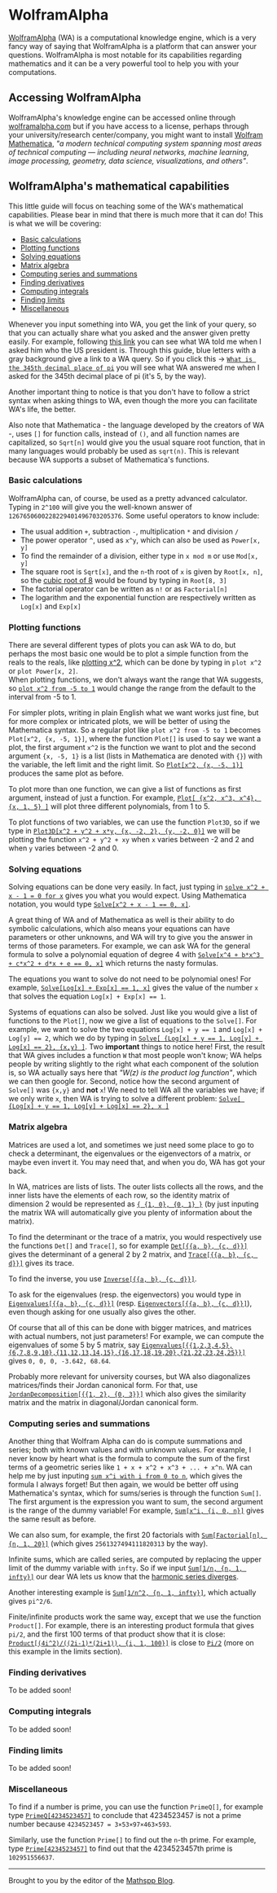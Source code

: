 # WolframAlpha
[WolframAlpha](https://www.wolframalpha.com) (WA) is a computational knowledge engine, which is a very fancy way of saying that WolframAlpha is a platform that can answer your questions. WolframAlpha is most notable for its capabilities regarding mathematics and it can be a very powerful tool to help you with your computations.

## Accessing WolframAlpha
WolframAlpha's knowledge engine can be accessed online through [wolframalpha.com](https://www.wolframalpha.com) but if you have access to a license, perhaps through your university/research center/company, you might want to install [Wolfram Mathematica](https://www.wolfram.com/mathematica/), _"a modern technical computing system spanning most areas of technical computing — including neural networks, machine learning, image processing, geometry, data science, visualizations, and others"_.

## WolframAlpha's mathematical capabilities
This little guide will focus on teaching some of the WA's mathematical capabilities. Please bear in mind that there is much more that it can do! This is what we will be covering:

  - [Basic calculations](#basic-calculations)
  - [Plotting functions](#plotting-functions)
  - [Solving equations](#solving-equations)
  - [Matrix algebra](#matrix-algebra)
  - [Computing series and summations](#computing-series-and-summations)
  - [Finding derivatives](#finding-derivatives)
  - [Computing integrals](#computing-integrals)
  - [Finding limits](#finding-limits)
  - [Miscellaneous](#miscellaneous)
  
Whenever you input something into WA, you get the link of your query, so that you can actually share what you asked and the answer given pretty easily. For example, following [this link](https://www.wolframalpha.com/input/?i=Who+is+the+US+president) you can see what WA told me when I asked him who the US president is. Through this guide, blue letters with a gray background give a link to a WA query. So if you click this -> [`What is the 345th decimal place of pi`](https://www.wolframalpha.com/input/?i=What+is+the+345th+decimal+place+of+pi) you will see what WA answered me when I asked for the 345th decimal place of pi (it's 5, by the way).

Another important thing to notice is that you don't have to follow a strict syntax when asking things to WA, even though the more you can facilitate WA's life, the better.

Also note that Mathematica - the language developed by the creators of WA -, uses `[]` for function calls, instead of `()`, and all function names are capitalized, so `Sqrt[n]` would give you the usual square root function, that in many languages would probably be used as `sqrt(n)`. This is relevant because WA supports a subset of Mathematica's functions.
  
### Basic calculations
WolframAlpha can, of course, be used as a pretty advanced calculator. Typing in `2^100` will give you the well-known answer of `1267650600228229401496703205376`. Some useful operators to know include:
  - The usual addition `+`, subtraction `-`, multiplication `*` and division `/`
  - The power operator `^`, used as `x^y`, which can also be used as `Power[x, y]`
  - To find the remainder of a division, either type in `x mod m` or use `Mod[x, y]`
  - The square root is `Sqrt[x]`, and the `n`-th root of `x` is given by `Root[x, n]`, so the [cubic root of 8](https://www.wolframalpha.com/input/?i=Root%5B8,+3%5D) would be found by typing in `Root[8, 3]`
  - The factorial operator can be written as `n!` or as `Factorial[n]`
  - The logarithm and the exponential function are respectively written as `Log[x]` and `Exp[x]`

### Plotting functions
There are several different types of plots you can ask WA to do, but perhaps the most basic one would be to plot a simple function from the reals to the reals, like [plotting x^2](https://www.wolframalpha.com/input/?i=plot+x%5E2), which can be done by typing in `plot x^2` or `plot Power[x, 2]`.\
When plotting functions, we don't always want the range that WA suggests, so [`plot x^2 from -5 to 1`](https://www.wolframalpha.com/input/?i=plot+x%5E2+from+-5+to+1) would change the range from the default to the interval from -5 to 1.

For simpler plots, writing in plain English what we want works just fine, but for more complex or intricated plots, we will be better of using the Mathematica syntax. So a regular plot like `plot x^2 from -5 to 1` becomes `Plot[x^2, {x, -5, 1}]`, where the function `Plot[]` is used to say we want a plot, the first argument `x^2` is the function we want to plot and the second argument `{x, -5, 1}` is a list (lists in Mathematica are denoted with `{}`) with the variable, the left limit and the right limit. So [`Plot[x^2, {x, -5, 1}]`](https://www.wolframalpha.com/input/?i=Plot%5Bx%5E2,+%7Bx,-5,1%7D%5D) produces the same plot as before.

To plot more than one function, we can give a list of functions as first argument, instead of just a function. For example, [`Plot[ {x^2, x^3, x^4}, {x, 1, 5} ]`](https://www.wolframalpha.com/input/?i=Plot%5B%7Bx%5E2,+x%5E3,+x%5E4%7D,+%7Bx,+1,+5%7D%5D) will plot three different polynomials, from 1 to 5.

To plot functions of two variables, we can use the function `Plot3D`, so if we type in [`Plot3D[x^2 + y^2 + x*y, {x, -2, 2}, {y, -2, 0}]`](https://www.wolframalpha.com/input/?i=Plot3D%5Bx%5E2+%2B+y%5E2+%2B+x*y,+%7Bx,+-2,+2%7D,+%7By,+-2,+0%7D%5D) we will be plotting the function `x^2 + y^2 + xy` when `x` varies between -2 and 2 and when `y` varies between -2 and 0.

### Solving equations
Solving equations can be done very easily. In fact, just typing in [`solve x^2 + x - 1 = 0 for x`](https://www.wolframalpha.com/input/?i=solve+x%5E2+%2B+x+-+1+%3D+0+for+x) gives you what you would expect. Using Mathematica notation, you would type [`Solve[x^2 + x - 1 == 0, x]`](https://www.wolframalpha.com/input/?i=Solve%5Bx%5E2+%2B+x+-+1+%3D%3D+0,+x%5D).

A great thing of WA and of Mathematica as well is their ability to do symbolic calculations, which also means your equations can have parameters or other unknowns, and WA will try to give you the answer in terms of those parameters. For example, we can ask WA for the general formula to solve a polynomial equation of degree 4 with [`Solve[x^4 + b*x^3 + c*x^2 + d*x + e == 0, x]`](https://www.wolframalpha.com/input/?i=Solve%5Bx%5E4+%2B+b+x%5E3+%2B+c+x%5E2+%2B+d+x+%2B+e+%3D%3D+0,+x%5D) which returns the nasty formulas.

The equations you want to solve do not need to be polynomial ones! For example, [`Solve[Log[x] + Exp[x] == 1, x]`](https://www.wolframalpha.com/input/?i=Solve%5B+Log%5Bx%5D+%2B+Exp%5Bx%5D+%3D%3D+1,+x%5D) gives the value of the number `x` that solves the equation `Log[x] + Exp[x] == 1`.

Systems of equations can also be solved. Just like you would give a list of functions to the `Plot[]`, now we give a list of equations to the `Solve[]`. For example, we want to solve the two equations `Log[x] + y == 1` and `Log[x] + Log[y] == 2`, which we do by typing in [`Solve[ {Log[x] + y == 1, Log[y] + Log[x] == 2}, {x,y} ]`](https://www.wolframalpha.com/input/?i=Solve%5B+%7BLog%5Bx%5D+%2B+y+%3D%3D+1,+Log%5By%5D+%2B+Log%5Bx%5D+%3D%3D+2%7D,+%7Bx,y%7D+%5D). Two **important** things to notice here! First, the result that WA gives includes a function `W` that most people won't know; WA helps people by writing slightly to the right what each component of the solution is, so WA actually says here that _"W(z) is the product log function"_, which we can then google for. Second, notice how the second argument of `Solve[]` was `{x,y}` and **not** `x`! We need to tell WA all the variables we have; if we only write `x`, then WA is trying to solve a different problem: [`Solve[ {Log[x] + y == 1, Log[y] + Log[x] == 2}, x ]`](https://www.wolframalpha.com/input/?i=Solve%5B+%7BLog%5Bx%5D+%2B+y+%3D%3D+1,+Log%5By%5D+%2B+Log%5Bx%5D+%3D%3D+2%7D,+x+%5D)

### Matrix algebra
Matrices are used a lot, and sometimes we just need some place to go to check a determinant, the eigenvalues or the eigenvectors of a matrix, or maybe even invert it. You may need that, and when you do, WA has got your back.

In WA, matrices are lists of lists. The outer lists collects all the rows, and the inner lists have the elements of each row, so the identity matrix of dimension 2 would be represented as [`{ {1, 0}, {0, 1} }`](https://www.wolframalpha.com/input/?i=%7B%7B1,+0%7D,+%7B0,+1%7D%7D) (by just inputing the matrix WA will automatically give you plenty of information about the matrix).

To find the determinant or the trace of a matrix, you would respectively use the functions `Det[]` and `Trace[]`, so for example [`Det[{{a, b}, {c, d}}]`](https://www.wolframalpha.com/input/?i=Det%5B%7B%7Ba,+b%7D,+%7Bc,+d%7D%7D%5D) gives the determinant of a general 2 by 2 matrix, and [`Trace[{{a, b}, {c, d}}]`](https://www.wolframalpha.com/input/?i=Trace%5B%7B%7Ba,+b%7D,+%7Bc,+d%7D%7D%5D) gives its trace.

To find the inverse, you use [`Inverse[{{a, b}, {c, d}}]`](https://www.wolframalpha.com/input/?i=Inverse%5B%7B%7Ba,+b%7D,+%7Bc,+d%7D%7D%5D).

To ask for the eigenvalues (resp. the eigenvectors) you would type in [`Eigenvalues[{{a, b}, {c, d}}]`](https://www.wolframalpha.com/input/?i=Eigenvalues%5B%7B%7Ba,+b%7D,+%7Bc,+d%7D%7D%5D) (resp. [`Eigenvectors[{{a, b}, {c, d}}]`](https://www.wolframalpha.com/input/?i=Eigenvectors%5B%7B%7Ba,+b%7D,+%7Bc,+d%7D%7D%5D)), even though asking for one usually also gives the other.

Of course that all of this can be done with bigger matrices, and matrices with actual numbers, not just parameters! For example, we can compute the eigenvalues of some 5 by 5 matrix, say [`Eigenvalues[{{1,2,3,4,5},{6,7,8,9,10},{11,12,13,14,15},{16,17,18,19,20},{21,22,23,24,25}}]`](https://www.wolframalpha.com/input/?i=Eigenvalues%5B%7B%7B1,2,3,4,5%7D,%7B6,7,8,9,10%7D,%7B11,12,13,14,15%7D,%7B16,17,18,19,20%7D,%7B21,22,23,24,25%7D%7D%5D) gives `0, 0, 0, -3.642, 68.64`.

Probably more relevant for university courses, but WA also diagonalizes matrices/finds their Jordan canonical form. For that, use [`JordanDecomposition[{{1, 2}, {0, 3}}]`](https://www.wolframalpha.com/input/?i=JordanDecomposition%5B%7B%7B1,+2%7D,+%7B0,+3%7D%7D%5D) which also gives the similarity matrix and the matrix in diagonal/Jordan canonical form.

### Computing series and summations
Another thing that Wolfram  Alpha can do is compute summations and series; both with known values and with unknown values. For example, I never know by heart what is the formula to compute the sum of the first terms of a geometric series like `1 + x + x^2 + x^3 + ... + x^n`. WA can help me by just inputing [`sum x^i with i from 0 to n`](https://www.wolframalpha.com/input/?i=sum+x%5Ei+with+i+from+0+to+n), which gives the formula I always forget! But then again, we would be better off using Mathematica's syntax, which for sums/series is through the function `Sum[]`. The first argument is the expression you want to sum, the second argument is the range of the dummy variable! For example, [`Sum[x^i, {i, 0, n}]`](https://www.wolframalpha.com/input/?i=Sum%5Bx%5Ei,+%7Bi,+0,+n%7D%5D) gives the same result as before.

We can also sum, for example, the first 20 factorials with [`Sum[Factorial[n], {n, 1, 20}]`](https://www.wolframalpha.com/input/?i=Sum%5BFactorial%5Bn%5D,+%7Bn,+1,+20%7D%5D) (which gives `2561327494111820313` by the way).

Infinite sums, which are called series, are computed by replacing the upper limit of the dummy variable with `infty`. So if we input [`Sum[1/n, {n, 1, infty}]`](https://www.wolframalpha.com/input/?i=Sum%5B1%2Fn,+%7Bn,+1,+infty%7D%5D) our dear WA lets us know that the [harmonic series diverges](http://mathspp.blogspot.com/2018/10/twitter-proof-sum-of-inverses-diverges.html).

Another interesting example is [`Sum[1/n^2, {n, 1, infty}]`](https://www.wolframalpha.com/input/?i=Sum%5B1%2Fn%5E2,+%7Bn,+1,+infty%7D%5D), which actually gives `pi^2/6`.

Finite/infinite products work the same way, except that we use the function `Product[]`. For example, there is an interesting product formula that gives `pi/2`, and the first 100 terms of that product show that it is close: [`Product[(4i^2)/((2i-1)*(2i+1)), {i, 1, 100}]`](https://www.wolframalpha.com/input/?i=Product%5B(4i%5E2)%2F((2i-1)*(2i%2B1)),+%7Bi,+1,+100%7D%5D) is close to [`Pi/2`](https://www.wolframalpha.com/input/?i=pi%2F2) (more on this example in the limits section).

### Finding derivatives
To be added soon!

### Computing integrals
To be added soon!

### Finding limits
To be added soon!

### Miscellaneous
To find if a number is prime, you can use the function `PrimeQ[]`, for example type [`PrimeQ[4234523457]`](https://www.wolframalpha.com/input/?i=PrimeQ%5B4234523457%5D) to conclude that 4234523457 is not a prime number because `4234523457 = 3×53×97×463×593`.

Similarly, use the function `Prime[]` to find out the `n`-th prime. For example, type [`Prime[4234523457]`](https://www.wolframalpha.com/input/?i=Prime%5B4234523457%5D) to find out that the 4234523457th prime is `102951556637`.

---
Brought to you by the editor of the [Mathspp Blog](https://mathspp.blogspot.com/).
